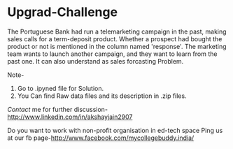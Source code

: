 # Upgrad-Challenge
The Portuguese Bank had run a telemarketing campaign in the past, making sales calls for a term-deposit product. Whether a prospect had bought the product or not is mentioned in the column named 'response'. The marketing team wants to launch another campaign, and they want to learn from the past one.
It can also understand as sales forcasting Problem.

Note- 
1. Go to .ipyned file for Solution.
2. You Can find Raw data files and its description in .zip files.

*Contact* me for further discussion-http://www.linkedin.com/in/akshayjain2907

Do you want to work with non-profit organisation in ed-tech space Ping us at our fb page-http://www.facebook.com/mycollegebuddy.india/
